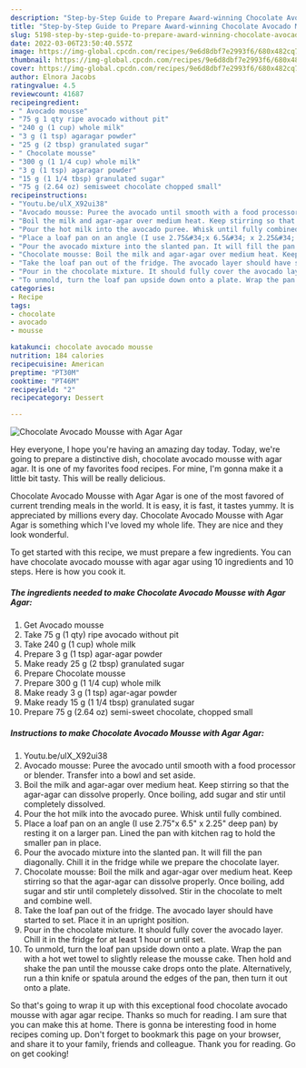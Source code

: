 ```yaml
---
description: "Step-by-Step Guide to Prepare Award-winning Chocolate Avocado Mousse with Agar Agar"
title: "Step-by-Step Guide to Prepare Award-winning Chocolate Avocado Mousse with Agar Agar"
slug: 5198-step-by-step-guide-to-prepare-award-winning-chocolate-avocado-mousse-with-agar-agar
date: 2022-03-06T23:50:40.557Z
image: https://img-global.cpcdn.com/recipes/9e6d8dbf7e2993f6/680x482cq70/chocolate-avocado-mousse-with-agar-agar-recipe-main-photo.jpg
thumbnail: https://img-global.cpcdn.com/recipes/9e6d8dbf7e2993f6/680x482cq70/chocolate-avocado-mousse-with-agar-agar-recipe-main-photo.jpg
cover: https://img-global.cpcdn.com/recipes/9e6d8dbf7e2993f6/680x482cq70/chocolate-avocado-mousse-with-agar-agar-recipe-main-photo.jpg
author: Elnora Jacobs
ratingvalue: 4.5
reviewcount: 41687
recipeingredient:
- " Avocado mousse"
- "75 g 1 qty ripe avocado without pit"
- "240 g (1 cup) whole milk"
- "3 g (1 tsp) agaragar powder"
- "25 g (2 tbsp) granulated sugar"
- " Chocolate mousse"
- "300 g (1 1/4 cup) whole milk"
- "3 g (1 tsp) agaragar powder"
- "15 g (1 1/4 tbsp) granulated sugar"
- "75 g (2.64 oz) semisweet chocolate chopped small"
recipeinstructions:
- "Youtu.be/ulX_X92ui38"
- "Avocado mousse: Puree the avocado until smooth with a food processor or blender. Transfer into a bowl and set aside."
- "Boil the milk and agar-agar over medium heat. Keep stirring so that the agar-agar can dissolve properly. Once boiling, add sugar and stir until completely dissolved."
- "Pour the hot milk into the avocado puree. Whisk until fully combined."
- "Place a loaf pan on an angle (I use 2.75&#34;x 6.5&#34; x 2.25&#34; deep pan) by resting it on a larger pan. Lined the pan with kitchen rag to hold the smaller pan in place."
- "Pour the avocado mixture into the slanted pan. It will fill the pan diagonally. Chill it in the fridge while we prepare the chocolate layer."
- "Chocolate mousse: Boil the milk and agar-agar over medium heat. Keep stirring so that the agar-agar can dissolve properly. Once boiling, add sugar and stir until completely dissolved. Stir in the chocolate to melt and combine well."
- "Take the loaf pan out of the fridge. The avocado layer should have started to set. Place it in an upright position."
- "Pour in the chocolate mixture. It should fully cover the avocado layer. Chill it in the fridge for at least 1 hour or until set."
- "To unmold, turn the loaf pan upside down onto a plate. Wrap the pan with a hot wet towel to slightly release the mousse cake. Then hold and shake the pan until the mousse cake drops onto the plate. Alternatively, run a thin knife or spatula around the edges of the pan, then turn it out onto a plate."
categories:
- Recipe
tags:
- chocolate
- avocado
- mousse

katakunci: chocolate avocado mousse 
nutrition: 184 calories
recipecuisine: American
preptime: "PT30M"
cooktime: "PT46M"
recipeyield: "2"
recipecategory: Dessert

---
```



![Chocolate Avocado Mousse with Agar Agar](https://img-global.cpcdn.com/recipes/9e6d8dbf7e2993f6/680x482cq70/chocolate-avocado-mousse-with-agar-agar-recipe-main-photo.jpg)

Hey everyone, I hope you're having an amazing day today. Today, we're going to prepare a distinctive dish, chocolate avocado mousse with agar agar. It is one of my favorites food recipes. For mine, I'm gonna make it a little bit tasty. This will be really delicious.



Chocolate Avocado Mousse with Agar Agar is one of the most favored of current trending meals in the world. It is easy, it is fast, it tastes yummy. It is appreciated by millions every day. Chocolate Avocado Mousse with Agar Agar is something which I've loved my whole life. They are nice and they look wonderful.


To get started with this recipe, we must prepare a few ingredients. You can have chocolate avocado mousse with agar agar using 10 ingredients and 10 steps. Here is how you cook it.

<!--inarticleads1-->

##### The ingredients needed to make Chocolate Avocado Mousse with Agar Agar:

1. Get  Avocado mousse
1. Take 75 g (1 qty) ripe avocado without pit
1. Take 240 g (1 cup) whole milk
1. Prepare 3 g (1 tsp) agar-agar powder
1. Make ready 25 g (2 tbsp) granulated sugar
1. Prepare  Chocolate mousse
1. Prepare 300 g (1 1/4 cup) whole milk
1. Make ready 3 g (1 tsp) agar-agar powder
1. Make ready 15 g (1 1/4 tbsp) granulated sugar
1. Prepare 75 g (2.64 oz) semi-sweet chocolate, chopped small




<!--inarticleads2-->

##### Instructions to make Chocolate Avocado Mousse with Agar Agar:

1. Youtu.be/ulX_X92ui38
1. Avocado mousse: Puree the avocado until smooth with a food processor or blender. Transfer into a bowl and set aside.
1. Boil the milk and agar-agar over medium heat. Keep stirring so that the agar-agar can dissolve properly. Once boiling, add sugar and stir until completely dissolved.
1. Pour the hot milk into the avocado puree. Whisk until fully combined.
1. Place a loaf pan on an angle (I use 2.75&#34;x 6.5&#34; x 2.25&#34; deep pan) by resting it on a larger pan. Lined the pan with kitchen rag to hold the smaller pan in place.
1. Pour the avocado mixture into the slanted pan. It will fill the pan diagonally. Chill it in the fridge while we prepare the chocolate layer.
1. Chocolate mousse: Boil the milk and agar-agar over medium heat. Keep stirring so that the agar-agar can dissolve properly. Once boiling, add sugar and stir until completely dissolved. Stir in the chocolate to melt and combine well.
1. Take the loaf pan out of the fridge. The avocado layer should have started to set. Place it in an upright position.
1. Pour in the chocolate mixture. It should fully cover the avocado layer. Chill it in the fridge for at least 1 hour or until set.
1. To unmold, turn the loaf pan upside down onto a plate. Wrap the pan with a hot wet towel to slightly release the mousse cake. Then hold and shake the pan until the mousse cake drops onto the plate. Alternatively, run a thin knife or spatula around the edges of the pan, then turn it out onto a plate.




So that's going to wrap it up with this exceptional food chocolate avocado mousse with agar agar recipe. Thanks so much for reading. I am sure that you can make this at home. There is gonna be interesting food in home recipes coming up. Don't forget to bookmark this page on your browser, and share it to your family, friends and colleague. Thank you for reading. Go on get cooking!
